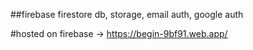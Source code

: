 ##firebase firestore db, storage, email auth, google auth

#hosted on firebase -> https://begin-9bf91.web.app/
